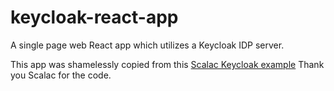 # keycloak-react-app
A single page web React app which utilizes a Keycloak IDP server.

This app was shamelessly copied from this [Scalac Keycloak
example](https://scalac.io/user-authentication-keycloak-1/]) Thank you
Scalac for the code.
